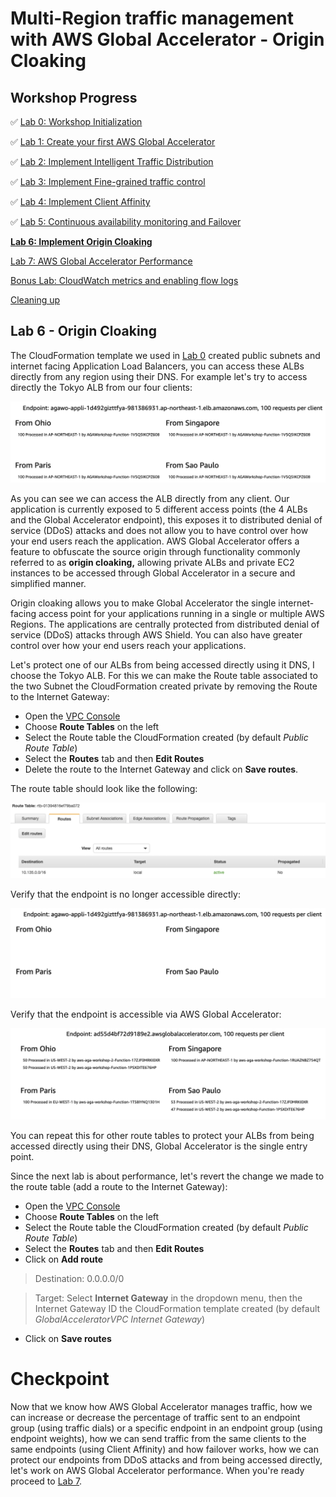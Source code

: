 # Multi-Region traffic management with AWS Global Accelerator - Origin Cloaking

## Workshop Progress
✅ [Lab 0: Workshop Initialization](../lab-0-init)

✅ [Lab 1: Create your first AWS Global Accelerator](../lab-1-create-aws-global-accelerator)

✅ [Lab 2: Implement Intelligent Traffic Distribution](../lab-2-traffic-distribution)

✅ [Lab 3: Implement Fine-grained traffic control](../lab-3-fine-grained-control)

✅ [Lab 4: Implement Client Affinity](../lab-4-client-affinity)

✅ [Lab 5: Continuous availability monitoring and Failover](../lab-5-observability)

**[Lab 6: Implement Origin Cloaking](../lab-6-origin-cloaking)**

[Lab 7: AWS Global Accelerator Performance](../lab-7-aga-performance)

[Bonus Lab: CloudWatch metrics and enabling flow logs](../bonus-lab)

[Cleaning up](../clean-up)

## Lab 6 - Origin Cloaking

The CloudFormation template we used in [Lab 0](../lab-0-init) created public subnets and internet facing Application Load Balancers, you can access these ALBs directly from any region using their DNS. For example let's try to access directly the Tokyo ALB from our four clients:

<kbd>![x](images/alb-origin-directly.png)</kbd>

As you can see we can access the ALB directly from any client. Our application is currently exposed to 5 different access points (the 4 ALBs and the Global Accelerator endpoint), this exposes it to distributed denial of service (DDoS) attacks and does not allow you to have control over how your end users reach the application. AWS Global Accelerator offers a feature to obfuscate the source origin through functionality commonly referred to as **origin cloaking,** allowing private ALBs and private EC2 instances to be accessed through Global Accelerator in a secure and simplified manner.

Origin cloaking allows you to make Global Accelerator the single internet-facing access point for your applications running in a single or multiple AWS Regions. The applications are centrally protected from distributed denial of service (DDoS) attacks through AWS Shield. You can also have greater control over how your end users reach your applications.

Let's protect one of our ALBs from being accessed directly using it DNS, I choose the Tokyo ALB. For this we can make the Route table associated to the two Subnet the CloudFormation created private by removing the Route to the Internet Gateway:

- Open the [VPC Console](https://ap-northeast-1.console.aws.amazon.com/vpc/home?region=ap-northeast-1)
- Choose **Route Tables** on the left
- Select the Route table the CloudFormation created (by default *Public Route Table*)
- Select the **Routes** tab and then **Edit Routes**
- Delete the route to the Internet Gateway and click on **Save routes**.

The route table should look like the following:

<kbd>![x](images/private-subnet.png)</kbd>

Verify that the endpoint is no longer accessible directly:

<kbd>![x](images/endpoint-not-accessible.png)</kbd>

Verify that the endpoint is accessible via AWS Global Accelerator:

<kbd>![x](images/endpoint-accessible-via-aga.png)</kbd>

You can repeat this for other route tables to protect your ALBs from being accessed directly using their DNS, Global Accelerator is the single entry point.

Since the next lab is about performance, let's revert the change we made to the route table (add a route to the Internet Gateway):

- Open the [VPC Console](https://ap-northeast-1.console.aws.amazon.com/vpc/home?region=ap-northeast-1)
- Choose **Route Tables** on the left
- Select the Route table the CloudFormation created (by default *Public Route Table*)
- Select the **Routes** tab and then **Edit Routes**
- Click on **Add route**
> Destination: 0.0.0.0/0

> Target: Select **Internet Gateway** in the dropdown menu, then the Internet Gateway ID the CloudFormation template created (by default *GlobalAcceleratorVPC Internet Gateway*)
- Click on **Save routes**

# Checkpoint

Now that we know how AWS Global Accelerator manages traffic, how we can increase or decrease the percentage of traffic sent to an endpoint group (using traffic dials) or a specific endpoint in an endpoint group (using endpoint weights), how we can send traffic from the same clients to the same endpoints (using Client Affinity) and how failover works, how we can protect our endpoints from DDoS attacks and from being accessed directly, let's work on AWS Global Accelerator performance. When you're ready proceed to [Lab 7](../lab-7-aga-performance).
